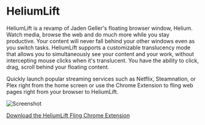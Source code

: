 # HeliumLift
HeliumLift is a revamp of Jaden Geller's floating browser window, Helium. Watch media, browse the web and do much more while you stay productive. Your content will never fall behind your other windows even as you switch tasks. HeliumLift supports a customizable translucency mode that allows you to simultaneously see your content and your work, without intercepting mouse clicks when it's translucent. You have the ability to click, drag, scroll behind your floating content. 

Quickly launch popular streaming services such as Netflix, Steamnation, or Plex right from the home screen or use the Chrome Extension to fling web pages right from your browser to HeliumLift.


![Screenshot](http://i.imgur.com/0aIGvG1.png)


[Download the HeliumLift Fling Chrome Extension](https://chrome.google.com/webstore/detail/heliumlift-fling/omacbahioemehdajgbmndloahdfilkpg)
